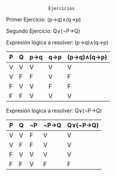                     Ejercicios

Primer Ejercicio: (p→q)∧(q→p)

Segundo Ejercicio: Q∨(¬P→Q)

Expresión lógica a resolver: (p→q)∧(q→p)

| P | Q | p→q | q→p | (p→q)∧(q→p) |
|---|---|-----|-----|-------------|
| V | V |  V  |  V  |      V      |
| V | F |  F  |  V  |      F      |
| F | V |  V  |  F  |      F      |
| F | F |  V  |  V  |      V      | 


Expresión lógica a resolver: Q∨(¬P→Q)

| P | Q | ¬P |  ¬P→Q | Q∨(¬P→Q) |
|---|---|----|-------|----------|
| V | V | F  |   V   |     V    |
| V | F | F  |   V   |     V    |
| F | V | V  |   V   |     V    |
| F | F | V  |   F   |     F    | 


